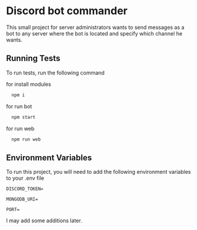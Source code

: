
# Discord bot commander

This small project for server administrators wants to send messages as a bot to any server where the bot is located and specify which channel he wants.

## Running Tests

To run tests, run the following command

for install modules
```bash
  npm i
```
for run bot
```bash
  npm start
```
for run web
```bash
  npm run web
```



## Environment Variables

To run this project, you will need to add the following environment variables to your .env file

`DISCORD_TOKEN=`

`MONGODB_URI=`

`PORT=`

I may add some additions later.


